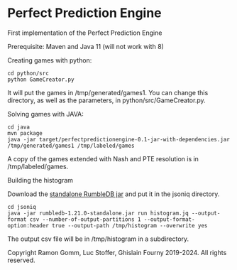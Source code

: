 # Perfect Prediction Engine
First implementation of the Perfect Prediction Engine

Prerequisite: Maven and Java 11 (will not work with 8)

Creating games with python:

    cd python/src
    python GameCreator.py
    
It will put the games in /tmp/generated/games1. You can change this directory, as well as the parameters, in python/src/GameCreator.py.

Solving games with JAVA:

    cd java
    mvn package
    java -jar target/perfectpredictionengine-0.1-jar-with-dependencies.jar /tmp/generated/games1 /tmp/labeled/games
    
A copy of the games extended with Nash and PTE resolution is in /tmp/labeled/games.

Building the histogram

Download the [standalone RumbleDB jar](https://github.com/RumbleDB/rumble/releases/download/v1.21.0/rumbledb-1.21.0-standalone.jar) and put it in the jsoniq directory.

    cd jsoniq
    java -jar rumbledb-1.21.0-standalone.jar run histogram.jq --output-format csv --number-of-output-partitions 1 --output-format-option:header true --output-path /tmp/histogram --overwrite yes
    
The output csv file will be in /tmp/histogram in a subdirectory.

Copyright Ramon Gomm, Luc Stoffer, Ghislain Fourny 2019-2024. All rights reserved.
